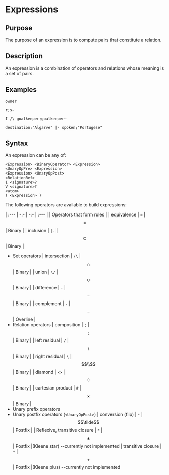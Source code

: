 # Expressions

## Purpose

The purpose of an expression is to compute pairs that constitute a relation.

## Description

An expression is a combination of operators and relations whose meaning is a set of pairs. 

## Examples

`owner`

 `r;s~`

`I /\ goalkeeper;goalkeeper~`

`destination;"Algarve" |- spoken;"Portugese"`

## Syntax

An expression can be any of:

```text
<Expression> <BinaryOperator> <Expression>
<UnaryOpPre> <Expression>
<Expression> <UnaryOpPost>
<RelationRef>
I <signature>?
V <signature>?
<atom>
( <Expression> )
```

The following operators are available to build expressions:

| :--- | -:- | -:- | :--- |
| Operators that form rules |
| equivalence | `=` | $$=$$ | Binary |
| inclusion | `|-` | $$⊆$$ | Binary |
* Set operators
| intersection | `/\` | $$∩$$ | Binary |
| union | `\/` | $$∪$$ | Binary |
| difference | `-` | $$-$$ | Binary |
| complement | `-` | $$-$$ | Overline |
* Relation operators
| composition | `;` | $$;$$ | Binary |
| left residual | `/` | $$/$$ | Binary |
| right residual | `\` | $$\\$$ | Binary |
| diamond | `<>` | $$♢$$ | Binary |
| cartesian product | `#` | $$\times$$ | Binary |
* Unary prefix operators
* Unary postfix operators \(`<UnaryOpPost>`\)
| conversion \(flip\) | `~` | $$\tilde$$ | Postfix |
| Reflexive, transitive closure | `*`  | $$∗$$ | Postfix |\(Kleene star\) --currently not implemented
| transitive closure | `+`  | $$+$$ | Postfix |\(Kleene plus\) --currently not implemented

### 

